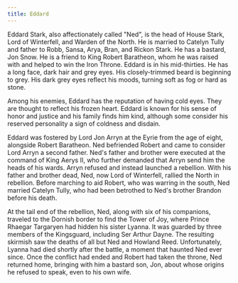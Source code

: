 ```yaml
---
title: Eddard
---
```


Eddard Stark, also affectionately called "Ned", is the head of House Stark, Lord of Winterfell, and Warden of the North. He is married to Catelyn Tully and father to Robb, Sansa, Arya, Bran, and Rickon Stark. He has a bastard, Jon Snow. He is a friend to King Robert Baratheon, whom he was raised with and helped to win the Iron Throne. Eddard is in his mid-thirties. He has a long face, dark hair and grey eyes. His closely-trimmed beard is beginning to grey. His dark grey eyes reflect his moods, turning soft as fog or hard as stone.

Among his enemies, Eddard has the reputation of having cold eyes. They are thought to reflect his frozen heart. Eddard is known for his sense of honor and justice and his family finds him kind, although some consider his reserved personality a sign of coldness and disdain.

Eddard was fostered by Lord Jon Arryn at the Eyrie from the age of eight, alongside Robert Baratheon. Ned befriended Robert and came to consider Lord Arryn a second father. Ned's father and brother were executed at the command of King Aerys II, who further demanded that Arryn send him the heads of his wards. Arryn refused and instead launched a rebellion. With his father and brother dead, Ned, now Lord of Winterfell, rallied the North in rebellion. Before marching to aid Robert, who was warring in the south, Ned married Catelyn Tully, who had been betrothed to Ned's brother Brandon before his death.

At the tail end of the rebellion, Ned, along with six of his companions, traveled to the Dornish border to find the Tower of Joy, where Prince Rhaegar Targaryen had hidden his sister Lyanna. It was guarded by three members of the Kingsguard, including Ser Arthur Dayne. The resulting skirmish saw the deaths of all but Ned and Howland Reed. Unfortunately, Lyanna had died shortly after the battle, a moment that haunted Ned ever since. Once the conflict had ended and Robert had taken the throne, Ned returned home, bringing with him a bastard son, Jon, about whose origins he refused to speak, even to his own wife. 


